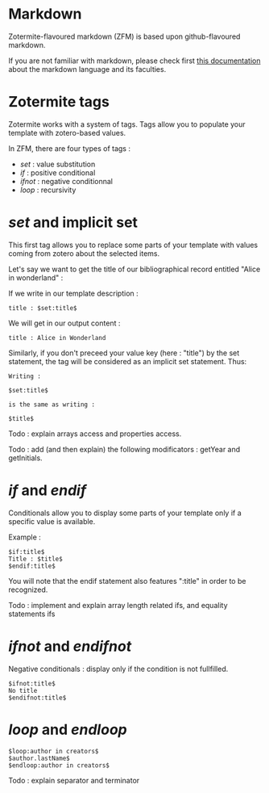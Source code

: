 # Markdown

Zotermite-flavoured markdown (ZFM) is based upon github-flavoured markdown.

If you are not familiar with markdown, please check first [this documentation]( https://help.github.com/articles/basic-writing-and-formatting-syntax/) about the markdown language and its faculties.

# Zotermite tags

Zotermite works with a system of tags.
Tags allow you to populate your template with zotero-based values.

In ZFM, there are four types of tags :
* $set$ : value substitution
* $if$ : positive conditional
* $ifnot$ : negative conditionnal
* $loop$ : recursivity

# $set$ and implicit set

This first tag allows you to replace some parts of your template with values coming from zotero about the selected items.

Let's say we want to get the title of our bibliographical record entitled "Alice in wonderland" :

If we write in our template description :

```
title : $set:title$
```

We will get in our output content :
```
title : Alice in Wonderland
```

Similarly, if you don't preceed your value key (here : "title") by the set statement, the tag will be considered as an implicit set statement. Thus:

```
Writing :

$set:title$

is the same as writing :

$title$

```

Todo : explain arrays access and properties access.

Todo : add (and then explain) the following modificators : getYear and getInitials.

# $if$ and $endif$

Conditionals allow you to display some parts of your template only if a specific value is available.

Example :

```
$if:title$
Title : $title$
$endif:title$
```

You will note that the endif statement also features ":title" in order to be recognized.

Todo : implement and explain array length related ifs, and equality statements ifs

# $ifnot$ and $endifnot$

Negative conditionals : display only if the condition is not fullfilled.

```
$ifnot:title$
No title
$endifnot:title$
```

# $loop$ and $endloop$

```
$loop:author in creators$
$author.lastName$
$endloop:author in creators$
```

Todo : explain separator and terminator
